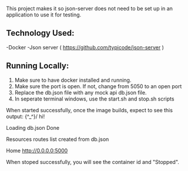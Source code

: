 This project makes it so json-server does not need to be set up in an application to use it for testing.

## Technology Used:
-Docker
-Json server ( https://github.com/typicode/json-server )

## Running Locally:
1. Make sure to have docker installed and running. 
2. Make sure the port is open. If not, change from 5050 to an open port
3. Replace the db.json file with any mock api db.json file.
4. In seperate terminal windows, use the start.sh and stop.sh scripts

When started successfully, once the image builds, expect to see this output:
 \{^_^}/ hi!

  Loading db.json
  Done

  Resources
  routes list created from db.json

  Home
  http://0.0.0.0:5000

When stoped successfully, you will see the container id and "Stopped".

